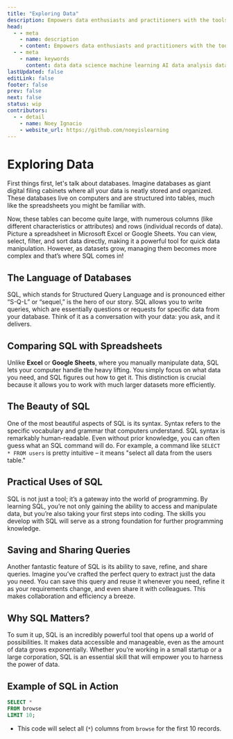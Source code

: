 ```yaml
---
title: "Exploring Data"
description: Empowers data enthusiasts and practitioners with the tools and knowledge to unlock the potential of data.
head:
  - - meta
    - name: description
    - content: Empowers data enthusiasts and practitioners with the tools and knowledge to unlock the potential of data.
  - - meta
    - name: keywords
      content: data data science machine learning AI data analysis data-driven data enthusiasts data practitioners
lastUpdated: false
editLink: false
footer: false
prev: false
next: false
status: wip
contributors:
  - - detail
    - name: Noey Ignacio
    - website_url: https://github.com/noeyislearning
---
```


# Exploring Data

First things first, let's talk about databases. Imagine databases as giant digital filing cabinets where all your data is neatly stored and organized. These databases live on computers and are structured into tables, much like the spreadsheets you might be familiar with.

Now, these tables can become quite large, with numerous columns (like different characteristics or attributes) and rows (individual records of data). Picture a spreadsheet in Microsoft Excel or Google Sheets. You can view, select, filter, and sort data directly, making it a powerful tool for quick data manipulation. However, as datasets grow, managing them becomes more complex and that’s where SQL comes in!

## The Language of Databases

SQL, which stands for Structured Query Language and is pronounced either “S-Q-L” or “sequel,” is the hero of our story. SQL allows you to write queries, which are essentially questions or requests for specific data from your database. Think of it as a conversation with your data: you ask, and it delivers.

## Comparing SQL with Spreadsheets

Unlike **Excel** or **Google Sheets**, where you manually manipulate data, SQL lets your computer handle the heavy lifting. You simply focus on what data you need, and SQL figures out how to get it. This distinction is crucial because it allows you to work with much larger datasets more efficiently.

## The Beauty of SQL

One of the most beautiful aspects of SQL is its syntax. Syntax refers to the specific vocabulary and grammar that computers understand. SQL syntax is remarkably human-readable. Even without prior knowledge, you can often guess what an SQL command will do. For example, a command like `SELECT * FROM users` is pretty intuitive – it means "select all data from the users table."

## Practical Uses of SQL

SQL is not just a tool; it’s a gateway into the world of programming. By learning SQL, you’re not only gaining the ability to access and manipulate data, but you’re also taking your first steps into coding. The skills you develop with SQL will serve as a strong foundation for further programming knowledge.

## Saving and Sharing Queries

Another fantastic feature of SQL is its ability to save, refine, and share queries. Imagine you’ve crafted the perfect query to extract just the data you need. You can save this query and reuse it whenever you need, refine it as your requirements change, and even share it with colleagues. This makes collaboration and efficiency a breeze.

## Why SQL Matters?

To sum it up, SQL is an incredibly powerful tool that opens up a world of possibilities. It makes data accessible and manageable, even as the amount of data grows exponentially. Whether you’re working in a small startup or a large corporation, SQL is an essential skill that will empower you to harness the power of data.

## Example of SQL in Action

```sql
SELECT *
FROM browse
LIMIT 10;
```

- This code will select all (`*`) columns from `browse` for the first 10 records.

<ImageCard
img_url="https://i.imgur.com/cSSqAbB.png"
caption="Query Results"
copyright_owner="codecademy.com"
:bordered="true"
/>
